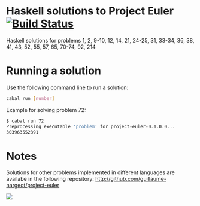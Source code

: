 Haskell solutions to Project Euler [![Build Status](https://travis-ci.org/guillaume-nargeot/project-euler-haskell.png?branch=master)](https://travis-ci.org/guillaume-nargeot/project-euler-haskell)
=====================

Haskell solutions for problems 1, 2, 9-10, 12, 14, 21, 24-25, 31, 33-34, 36, 38, 41, 43, 52, 55, 57, 65, 70-74, 92, 214

# Running a solution

Use the following command line to run a solution:
```bash
cabal run [number]
```

Example for solving problem 72:

```bash
$ cabal run 72
Preprocessing executable 'problem' for project-euler-0.1.0.0...
303963552391
```

# Notes

Solutions for other problems implemented in different languages are availabe in the following repository: http://github.com/guillaume-nargeot/project-euler

<img src="http://projecteuler.net/profile/killy971.png"/>
